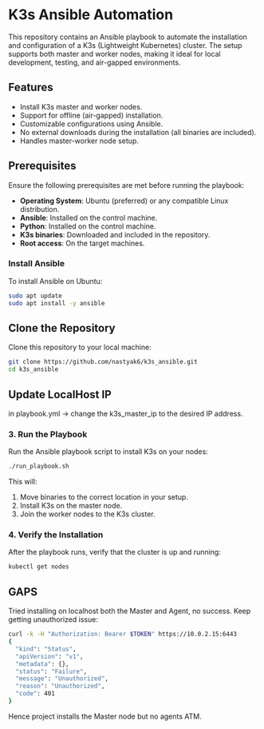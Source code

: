# K3s Ansible Automation

This repository contains an Ansible playbook to automate the installation and configuration of a K3s (Lightweight Kubernetes) cluster. The setup supports both master and worker nodes, making it ideal for local development, testing, and air-gapped environments.

## Features

- Install K3s master and worker nodes.
- Support for offline (air-gapped) installation.
- Customizable configurations using Ansible.
- No external downloads during the installation (all binaries are included).
- Handles master-worker node setup.

## Prerequisites

Ensure the following prerequisites are met before running the playbook:

- **Operating System**: Ubuntu (preferred) or any compatible Linux distribution.
- **Ansible**: Installed on the control machine.
- **Python**: Installed on the control machine.
- **K3s binaries**: Downloaded and included in the repository.
- **Root access**: On the target machines.

### Install Ansible

To install Ansible on Ubuntu:

```bash
sudo apt update
sudo apt install -y ansible
```

## Clone the Repository

Clone this repository to your local machine:

```bash
git clone https://github.com/nastyak6/k3s_ansible.git
cd k3s_ansible
```

## Update LocalHost IP
in playbook.yml -> change the k3s_master_ip to the desired IP address.

### 3. Run the Playbook

Run the Ansible playbook script to install K3s on your nodes:

```bash
./run_playbook.sh
```

This will:
1. Move binaries to the correct location in your setup.
2. Install K3s on the master node.
3. Join the worker nodes to the K3s cluster.

### 4. Verify the Installation

After the playbook runs, verify that the cluster is up and running:

```bash
kubectl get nodes
```


## GAPS
Tried installing on localhost both the Master and Agent, no success. 
Keep getting unauthorized issue:

```bash
curl -k -H "Authorization: Bearer $TOKEN" https://10.0.2.15:6443
{
  "kind": "Status",
  "apiVersion": "v1",
  "metadata": {},
  "status": "Failure",
  "message": "Unauthorized",
  "reason": "Unauthorized",
  "code": 401
}
```
Hence project installs the Master node but no agents ATM.
